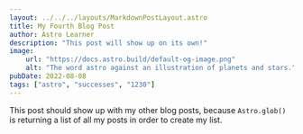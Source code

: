 ```yaml
---
layout: ../../../layouts/MarkdownPostLayout.astro
title: My Fourth Blog Post
author: Astro Learner
description: "This post will show up on its own!"
image:
    url: "https://docs.astro.build/default-og-image.png"
    alt: "The word astro against an illustration of planets and stars."
pubDate: 2022-08-08
tags: ["astro", "successes", "1230"]
---
```

This post should show up with my other blog posts, because `Astro.glob()` is returning a list of all my posts in order to create my list.
